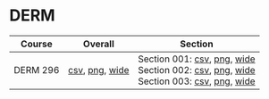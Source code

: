 # DERM

| Course | Overall | Section |
| ------ | ------- | ------- |
| DERM 296 | [csv](https://github.com/UCSD-Historical-Enrollment-Data/2025Fall/blob/main/overall/DERM%20296.csv), [png](https://raw.githubusercontent.com/UCSD-Historical-Enrollment-Data/2025Fall/main/plot_overall/DERM%20296.png), [wide](https://raw.githubusercontent.com/UCSD-Historical-Enrollment-Data/2025Fall/main/plot_overall_wide/DERM%20296.png) | Section 001: [csv](https://github.com/UCSD-Historical-Enrollment-Data/2025Fall/blob/main/section/DERM%20296_001.csv), [png](https://raw.githubusercontent.com/UCSD-Historical-Enrollment-Data/2025Fall/main/plot_section/DERM%20296_001.png), [wide](https://raw.githubusercontent.com/UCSD-Historical-Enrollment-Data/2025Fall/main/plot_section_wide/DERM%20296_001.png)<br>Section 002: [csv](https://github.com/UCSD-Historical-Enrollment-Data/2025Fall/blob/main/section/DERM%20296_002.csv), [png](https://raw.githubusercontent.com/UCSD-Historical-Enrollment-Data/2025Fall/main/plot_section/DERM%20296_002.png), [wide](https://raw.githubusercontent.com/UCSD-Historical-Enrollment-Data/2025Fall/main/plot_section_wide/DERM%20296_002.png)<br>Section 003: [csv](https://github.com/UCSD-Historical-Enrollment-Data/2025Fall/blob/main/section/DERM%20296_003.csv), [png](https://raw.githubusercontent.com/UCSD-Historical-Enrollment-Data/2025Fall/main/plot_section/DERM%20296_003.png), [wide](https://raw.githubusercontent.com/UCSD-Historical-Enrollment-Data/2025Fall/main/plot_section_wide/DERM%20296_003.png) |
